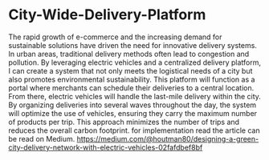 # City-Wide-Delivery-Platform
The rapid growth of e-commerce and the increasing demand for sustainable solutions have driven the need for innovative delivery systems. In urban areas, traditional delivery methods often lead to congestion and pollution. By leveraging electric vehicles and a centralized delivery platform, I can create a system that not only meets the logistical needs of a city but also promotes environmental sustainability.
This platform will function as a portal where merchants can schedule their deliveries to a central location. From there, electric vehicles will handle the last-mile delivery within the city. By organizing deliveries into several waves throughout the day, the system will optimize the use of vehicles, ensuring they carry the maximum number of products per trip. This approach minimizes the number of trips and reduces the overall carbon footprint.
for implementation read the article can be read on Medium.
https://medium.com/@houtman80/designing-a-green-city-delivery-network-with-electric-vehicles-02fafdbef8bf
